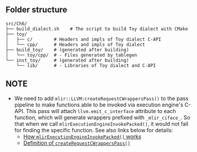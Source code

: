 ## Folder structure
```
src/Ch6/
├── build_dialect.sh    # The script to build Toy dialect with CMake
├── toy/
│   ├── c/        # Headers and impls of Toy dialect C-API
│   └── cpp/      # Headers and impls of Toy dialect
├── build_toy/    # (generated after building)
│   └── toy/cpp/  # - Files generated by tablegen
└── inst_toy/     # (generated after building)
    └── lib/      # - Libraries of Toy dialect and C-API
```

## NOTE
- We need to add `mlir::LLVM:createRequestCWrappersPass()` to the pass pipeline
  to make functions able to be invoked via execution engine's C-API.
  This pass will attach `llvm.emit_c_interface` attribute to each function,
  which will generate wrappers prefixed with `_mlir_ciface_`. So that when
  we call `mlirExecutionEngineInvokePacked()`, it would not fail for finding
  the specific function. See also links below for details:
  - [How `mlirExecutionEngineInvokePacked()` works][1]
  - [Definition of `createRequestCWrappersPass()`][2]

[1]: https://github.com/llvm/llvm-project/blob/release/17.x/mlir/lib/CAPI/ExecutionEngine/ExecutionEngine.cpp#L76-L85
[2]: https://github.com/llvm/llvm-project/blob/release/17.x/mlir/include/mlir/Dialect/LLVMIR/Transforms/Passes.td#L33-L44

